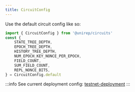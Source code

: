 ```yaml
---
title: CircuitConfig
---
```


Use the default circuit config like so:

```ts
import { CircuitConfig } from '@unirep/circuits'
const { 
    STATE_TREE_DEPTH,
    EPOCH_TREE_DEPTH,
    HISTORY_TREE_DEPTH,
    NUM_EPOCH_KEY_NONCE_PER_EPOCH,
    FIELD_COUNT,
    SUM_FIELD_COUNT,
    REPL_NONCE_BITS, 
} = CircuitConfig.default
```

:::info
See current deployment config: [testnet-deployment](../testnet-deployment.mdx)
:::